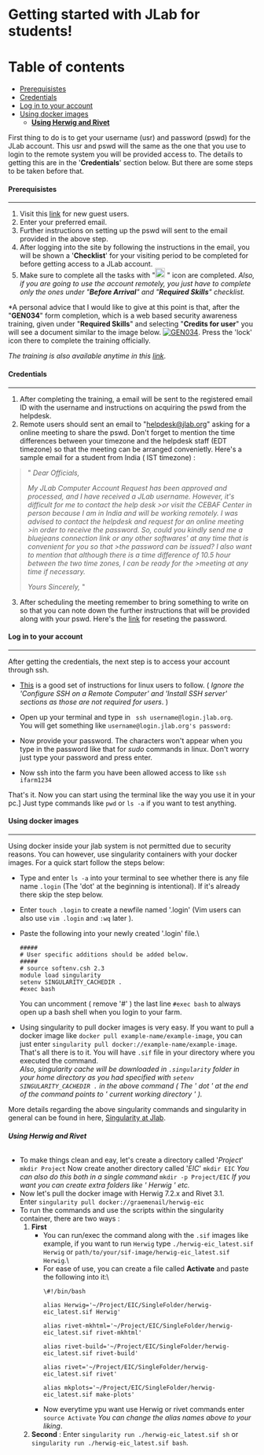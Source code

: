 # Getting started with JLab for students! 



Table of contents
=================
<!--ts-->
* [Prerequisistes](#prerequisistes)
* [Credentials](#credentials)
* [Log in to your account](#log-in-to-your-account)
* [Using docker images](#using-docker-images)
  * [**Using Herwig and Rivet**](#using-herwig-and-rivet)
<!--te-->



First thing to do is to get your username (usr) and password (pswd) for the JLab account. This usr and pswd will the same as the one that you use to login to the remote system  you will be provided access to. The details to getting this are in the '**Credentials**' section below. But there are some steps to be taken before that. 

#### Prerequisistes

------------

1. Visit this [link](https://misportal.jlab.org/jlabAccess/guests "link") for new guest users.
2. Enter your preferred email.
3. Further instructions on setting up the pswd will sent to the email provided in the above step.
4. After logging into the site by following the instructions in the email, you will be shown a '**Checklist**' for your visiting period to be completed for before getting access to a JLab account.
5. Make sure to complete all the tasks with "<img src="https://www.pngkit.com/png/full/281-2818982_red-exclamation-point-png.png" width="20" height="20"> " icon are completed.
*Also, if you are going to use the account remotely, you just have to complete only the ones under "**Before Arrival**" and "**Required Skills**" checklist.*

\*A personal advice that I would like to give at this point is that, after the "**GEN034**" form completion, which is a web based security awareness training, given under "**Required Skills**" and selecting "**Credits for user**" you will see a document similar to the image below. [![GEN034](~/Pictures/Screenshots/GEN034.png "GEN034")](~/Pictures/Screenshots/GEN034.png "GEN034"). Press the 'lock' icon there to complete the training officially.

*The training is also available anytime in this [link](https://www.jlab.org/human_resources/training/webbasedtraining "security training")*.

#### Credentials
------------

1.  After completing the training, a email will be sent to the registered email ID with the username and instructions on acquiring the pswd from the helpdesk.
2. Remote users should sent an email to "helpdesk@jlab.org" asking for a online meeting to share the pswd. Don't forget to mention the time differences between your timezone and the helpdesk staff (EDT timezone) so that the meeting can be arranged convenietly. Here's a sample email for a student from India ( IST timezone) :

  > " *Dear Officials,*
  >
  >*My JLab Computer Account Request has been approved and processed, and I have received a JLab username. However, it's difficult for me to contact the help desk >or visit the CEBAF Center in person because I am in India and will be working remotely. I was advised to contact the helpdesk and request for an online meeting >in order to receive the password. So, could you kindly send me a bluejeans connection link or any other softwares' at any time that is convenient for you so that >the password can be issued? I also want to mention that although there is a time difference of 10.5 hour between the two time zones, I can be ready for the >meeting at any time if necessary.*
  >
  >*Yours Sincerely,* "

3. After scheduling the meeting remember to bring something to write on so that you can note down the further instructions that will be provided along with your pswd. Here's the [link](https://jman.jlab.org/jpasswd "Password") for reseting the password.

#### Log in to your account

------------

After getting the credentials, the next step is to access your account through ssh.
-  [This](https://averagelinuxuser.com/how-to-install-and-use-ssh-on-linux/ "Linux ssh") is a good set of instructions for linux users to follow. ( *Ignore the 'Configure SSH on a Remote Computer' and 'Install SSH server' sections as those are not required for users*. )

- Open up your terminal and type in ` ssh username@login.jlab.org`.\
You will get something like `username@login.jlab.org's password:`

- Now provide your password. The characters won't appear when you type in the password like that for *sudo* commands in linux. Don't worry just type your password and press enter.

- Now ssh into the farm you have been allowed access to like `ssh ifarm1234`

That's it. Now you can start using the terminal like the way you use it in your pc.]
Just type commands like `pwd` or `ls -a` if you want to test anything.

#### Using docker images

------------

Using docker inside your jlab system is not permitted due to security reasons. You can however, use singularity containers with your docker images. For a quick start follow the steps below:

- Type and enter `ls -a` into your terminal to see whether there is any file name `.login` (The 'dot' at the beginning is intentional). If it's already there skip the step below.
- Enter `touch .login` to create a newfile named '.login' (Vim users can also use `vim .login` and `:wq` later ).
- Paste the following into your newly created '.login' file.\
    ```
    #####
    # User specific additions should be added below.
    #####
    # source softenv.csh 2.3
    module load singularity
    setenv SINGULARITY_CACHEDIR .
    #exec bash
    ```
    You can uncomment ( remove '#' ) the last line `#exec bash` to always open up a bash shell when you login to your farm.

- Using singularity to pull docker images is very easy. If you want to pull a docker image like `docker pull example-name/example-image`, you can just enter `singularity pull docker://example-name/example-image`. That's all there is to it. You will have `.sif` file in your directory where you executed the command.\
*Also, singularity cache will be downloaded in `.singularity` folder in your home directory as you had specified with `setenv SINGULARITY_CACHEDIR .` in the above command ( The *' dot '* at the end of the command points to *' current working directory '* ).*

More details regarding the above singularity commands and singularity in general can be found in here, [Singularity at Jlab](https://jeffersonlab.github.io/swcarpentry-jlab-singularity/ "Singularity at Jlab").

###### **Using Herwig and Rivet**

- To make things clean and eay, let's create a directory called '*Project*'
	`mkdir Project`
	Now create another directory called '*EIC*'
	`mkdir EIC`
	*You can also do this both in a single command*  `mkdir -p Project/EIC`
	*If you want you can create extra folders like *' Herwig '* etc.*
- Now let's pull the docker image with Herwig 7.2.x and Rivet 3.1.\
Enter `singularity pull docker://graemenail/herwig-eic`
- To run the commands and use the scripts within the singularity container, there are two ways :
	1. **First**
		- You can run/exec the command along with the `.sif` images like example, if you want to run `Herwig` type `./herwig-eic_latest.sif Herwig` or `path/to/your/sif-image/herwig-eic_latest.sif Herwig`.\
		- For ease of use, you can create a file called **Activate** and paste the following into it:\
			```
			\#!/bin/bash

			alias Herwig='~/Project/EIC/SingleFolder/herwig-eic_latest.sif Herwig'

			alias rivet-mkhtml='~/Project/EIC/SingleFolder/herwig-eic_latest.sif rivet-mkhtml'

			alias rivet-build='~/Project/EIC/SingleFolder/herwig-eic_latest.sif rivet-build'

			alias rivet='~/Project/EIC/SingleFolder/herwig-eic_latest.sif rivet'

			alias mkplots='~/Project/EIC/SingleFolder/herwig-eic_latest.sif make-plots'
			```
		- Now everytime ypu want use Herwig or rivet commands enter `source Activate`
		*You can change the alias names above to your liking*.
	2. **Second** : Enter `singularity run ./herwig-eic_latest.sif sh` or `singularity run ./herwig-eic_latest.sif bash`.
